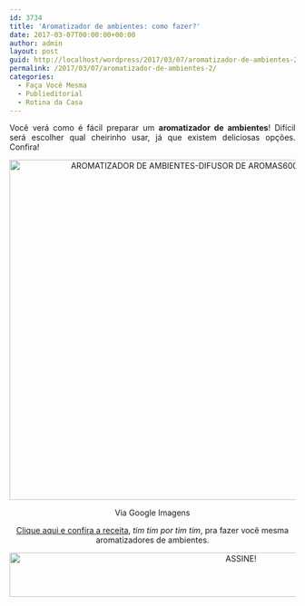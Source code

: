 ```yaml
---
id: 3734
title: 'Aromatizador de ambientes: como fazer?'
date: 2017-03-07T00:00:00+00:00
author: admin
layout: post
guid: http://localhost/wordpress/2017/03/07/aromatizador-de-ambientes-2/
permalink: /2017/03/07/aromatizador-de-ambientes-2/
categories:
  - Faça Você Mesma
  - Publieditorial
  - Rotina da Casa
---
```

<p style="text-align: justify;" align="center">
  Você verá como é fácil preparar um <strong>aromatizador de ambientes</strong>! Difícil será escolher qual cheirinho usar, já que existem deliciosas opções. Confira!
</p>

<p align="center">
  <img class="alignnone size-full wp-image-13512" src="http://www.trololodemulher.com.br/blog/wp-content/uploads/2017/02/AROMATIZADOR-DE-AMBIENTES-DIFUSOR-DE-AROMAS600.jpg" alt="AROMATIZADOR DE AMBIENTES-DIFUSOR DE AROMAS600" width="600" height="600" />
</p>

<p style="text-align: center;" align="center">
  Via Google Imagens
</p>

<p style="text-align: center;" align="center">
  <a href="http://www.trololodemulher.com.br/2011/05/19/aromatizador-de-ambientes/" target="_blank">Clique aqui e confira a receita</a>, <em>tim tim por tim tim</em>, pra fazer você mesma aromatizadores de ambientes.
</p>

<p align="center">
  <a href="http://feedburner.google.com/fb/a/mailverify?uri=blogBichaFemea&loc=en_US" target="_blank"><img class="alignnone size-full wp-image-10439" src="http://www.trololodemulher.com.br/blog/wp-content/uploads/2014/09/ASSINE.png" alt="ASSINE!" width="800" height="78" /></a>
</p>